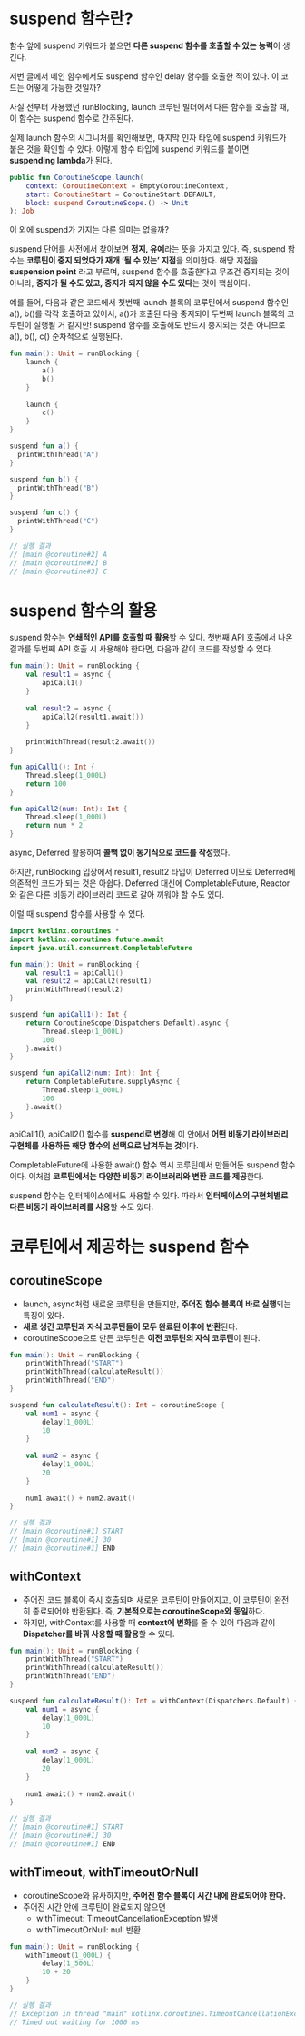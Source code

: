 # suspend 함수란?

함수 앞에 suspend 키워드가 붙으면 **다른 suspend 함수를 호출할 수 있는 능력**이 생긴다. 

저번 글에서 메인 함수에서도 suspend 함수인 delay 함수를 호출한 적이 있다. 이 코드는 어떻게 가능한 것일까? 

사실 전부터 사용했던 runBlocking, launch 코루틴 빌더에서 다른 함수를 호출할 때, 이 함수는 suspend 함수로 간주된다. 

실제 launch 함수의 시그니처를 확인해보면, 마지막 인자 타입에 suspend 키워드가 붙은 것을 확인할 수 있다. 이렇게 함수 타입에 suspend 키워드를 붙이면 **suspending lambda**가 된다. 

```kotlin
public fun CoroutineScope.launch(
    context: CoroutineContext = EmptyCoroutineContext,
    start: CoroutineStart = CoroutineStart.DEFAULT,
    block: suspend CoroutineScope.() -> Unit
): Job
```

이 외에 suspend가 가지는 다른 의미는 없을까? 

suspend 단어를 사전에서 찾아보면 **정지, 유예**라는 뜻을 가지고 있다. 즉, suspend 함수는 **코루틴이 중지 되었다가 재개 ‘될 수 있는’ 지점**을 의미한다. 해당 지점을 **suspension point** 라고 부르며, suspend 함수를 호출한다고 무조건 중지되는 것이 아니라, **중지가 될 수도 있고, 중지가 되지 않을 수도 있다**는 것이 핵심이다. 

예를 들어, 다음과 같은 코드에서 첫번째 launch 블록의 코루틴에서 suspend 함수인 a(), b()를 각각 호출하고 있어서, a()가 호출된 다음 중지되어 두번째 launch 블록의 코루틴이 실행될 거 같지만! suspend 함수를 호출해도 반드시 중지되는 것은 아니므로 a(), b(), c() 순차적으로 실행된다. 

```kotlin
fun main(): Unit = runBlocking {
  	launch {
		a()
		b() 
	}
	
	launch { 
		c()
	} 
}

suspend fun a() {
  printWithThread("A")
}

suspend fun b() {
  printWithThread("B")
}

suspend fun c() {
  printWithThread("C")
}

// 실행 결과 
// [main @coroutine#2] A
// [main @coroutine#2] B
// [main @coroutine#3] C
```

# suspend 함수의 활용

suspend 함수는 **연쇄적인 API를 호출할 때 활용**할 수 있다. 첫번째 API 호출에서 나온 결과를 두번째 API 호출 시 사용해야 한다면, 다음과 같이 코드를 작성할 수 있다. 

```kotlin
fun main(): Unit = runBlocking {
	val result1 = async {
		apiCall1()
	}
	
	val result2 = async {
		apiCall2(result1.await()) 
	}
	
	printWithThread(result2.await())
}

fun apiCall1(): Int {
	Thread.sleep(1_000L)
	return 100
}

fun apiCall2(num: Int): Int {
	Thread.sleep(1_000L)
	return num * 2 
}
```

async, Deferred 활용하여 **콜백 없이 동기식으로 코드를 작성**했다. 

하지만, runBlocking 입장에서 result1, result2 타입이 Deferred 이므로 Deferred에 의존적인 코드가 되는 것은 아쉽다. Deferred 대신에 CompletableFuture, Reactor와 같은 다른 비동기 라이브러리 코드로 갈아 끼워야 할 수도 있다. 

이럴 때 suspend 함수를 사용할 수 있다. 

```kotlin
import kotlinx.coroutines.*
import kotlinx.coroutines.future.await
import java.util.concurrent.CompletableFuture

fun main(): Unit = runBlocking {
	val result1 = apiCall1()
	val result2 = apiCall2(result1)
	printWithThread(result2)
}

suspend fun apiCall1(): Int {
	return CoroutineScope(Dispatchers.Default).async {
		Thread.sleep(1_000L)
		100 
	}.await()
}

suspend fun apiCall2(num: Int): Int {
	return CompletableFuture.supplyAsync {
		Thread.sleep(1_000L)
		100
	}.await()
}
```

apiCall1(), apiCall2() 함수를 **suspend로 변경**해 이 안에서 **어떤 비동기 라이브러리 구현체를 사용하든 해당 함수의 선택으로 남겨두는 것**이다. 

CompletableFuture에 사용한 await() 함수 역시 코루틴에서 만들어둔 suspend 함수이다. 이처럼 **코루틴에서는 다양한 비동기 라이브러리와 변환 코드를 제공**한다. 

suspend 함수는 인터페이스에서도 사용할 수 있다. 따라서 **인터페이스의 구현체별로 다른 비동기 라이브러리를 사용**할 수도 있다. 

# 코루틴에서 제공하는 suspend 함수

## coroutineScope

- launch, async처럼 새로운 코루틴을 만들지만, **주어진 함수 블록이 바로 실행**되는 특징이 있다.
- **새로 생긴 코루틴과 자식 코루틴들이 모두 완료된 이후에 반환**된다.
- coroutineScope으로 만든 코루틴은 **이전 코루틴의 자식 코루틴**이 된다.

```kotlin
fun main(): Unit = runBlocking {
	printWithThread("START")
	printWithThread(calculateResult())
	printWithThread("END")
}

suspend fun calculateResult(): Int = coroutineScope {
	val num1 = async {
		delay(1_000L)
		10
	}
	
	val num2 = async {
		delay(1_000L)
		20 
	}
	
	num1.await() + num2.await()
}

// 실행 결과 
// [main @coroutine#1] START
// [main @coroutine#1] 30
// [main @coroutine#1] END
```

## withContext

- 주어진 코드 블록이 즉시 호출되며 새로운 코루틴이 만들어지고, 이 코루틴이 완전히 종료되어야 반환된다. 즉, **기본적으로는 coroutineScope와 동일**하다.
- 하지만, withContext를 사용할 때 **context에 변화**를 줄 수 있어 다음과 같이 **Dispatcher를 바꿔 사용할 때 활용**할 수 있다.

```kotlin
fun main(): Unit = runBlocking {
	printWithThread("START")
	printWithThread(calculateResult())
	printWithThread("END")
}

suspend fun calculateResult(): Int = withContext(Dispatchers.Default) {
	val num1 = async {
		delay(1_000L)
		10
	}
	
	val num2 = async {
		delay(1_000L)
		20 
	}
	
	num1.await() + num2.await()
}

// 실행 결과 
// [main @coroutine#1] START
// [main @coroutine#1] 30
// [main @coroutine#1] END
```

## withTimeout, withTimeoutOrNull

- coroutineScope와 유사하지만, **주어진 함수 블록이 시간 내에 완료되어야 한다.**
- 주어진 시간 안에 코루틴이 완료되지 않으면
    - withTimeout: TimeoutCancellationException 발생
    - withTimeoutOrNull: null 반환

```kotlin
fun main(): Unit = runBlocking {
	withTimeout(1_000L) {
		delay(1_500L)
		10 + 20 
	}
}

// 실행 결과 
// Exception in thread "main" kotlinx.coroutines.TimeoutCancellationException: 
// Timed out waiting for 1000 ms
```
